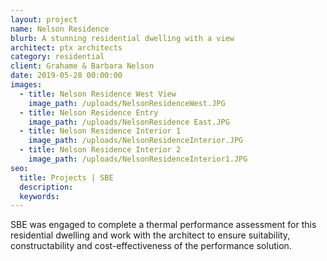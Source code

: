 ```yaml
---
layout: project
name: Nelson Residence
blurb: A stunning residential dwelling with a view
architect: ptx architects
category: residential
client: Grahame & Barbara Nelson
date: 2019-05-28 00:00:00
images:
  - title: Nelson Residence West View
    image_path: /uploads/NelsonResidenceWest.JPG
  - title: Nelson Residence Entry
    image_path: /uploads/NelsonResidence East.JPG
  - title: Nelson Residence Interior 1
    image_path: /uploads/NelsonResidenceInterior.JPG
  - title: Nelson Residence Interior 2
    image_path: /uploads/NelsonResidenceInterior1.JPG
seo:
  title: Projects | SBE
  description:
  keywords:
---
```


SBE was engaged to complete a thermal performance assessment for this residential dwelling and work with the architect to ensure suitability, constructability and cost-effectiveness of the performance solution.